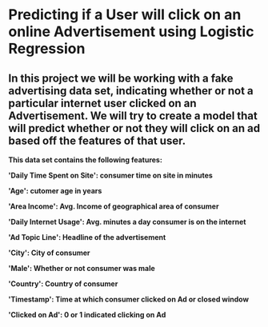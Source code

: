 # Predicting if a User will click on an online Advertisement using Logistic Regression

## In this project we will be working with a fake advertising data set, indicating whether or not a particular internet user clicked on an Advertisement. We will try to create a model that will predict whether or not they will click on an ad based off the features of that user.

**This data set contains the following features:**

**'Daily Time Spent on Site': consumer time on site in minutes**

**'Age': cutomer age in years**

**'Area Income': Avg. Income of geographical area of consumer**

**'Daily Internet Usage': Avg. minutes a day consumer is on the internet**

**'Ad Topic Line': Headline of the advertisement**

**'City': City of consumer**

**'Male': Whether or not consumer was male**

**'Country': Country of consumer**

**'Timestamp': Time at which consumer clicked on Ad or closed window**

**'Clicked on Ad': 0 or 1 indicated clicking on Ad**
